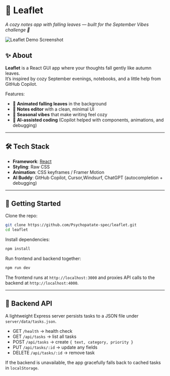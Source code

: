 # 🍁 Leaflet

*A cozy notes app with falling leaves — built for the September Vibes challenge 🌿*

![Leaflet Demo Screenshot](./screenshot.gif)

## ✨ About

**Leaflet** is a React GUI app where your thoughts fall gently like autumn leaves.  
It’s inspired by cozy September evenings, notebooks, and a little help from GitHub Copilot.

Features:
- 🍂 **Animated falling leaves** in the background  
- 📝 **Notes editor** with a clean, minimal UI  
- 🎨 **Seasonal vibes** that make writing feel cozy  
- 🤖 **AI-assisted coding** (Copilot helped with components, animations, and debugging)  

---

## 🛠️ Tech Stack

- **Framework**: [React](https://react.dev/)  
- **Styling**: Raw CSS 
- **Animation**: CSS keyframes / Framer Motion  
- **AI Buddy**: GitHub Copilot, Cursor,Windsurf, ChatGPT (autocompletion + debugging)  

---

## 🚀 Getting Started

Clone the repo:
```bash
git clone https://github.com/Psychopatate-spec/leaflet.git
cd leaflet
```

Install dependencies:
```bash
npm install
```

Run frontend and backend together:
```bash
npm run dev
```

The frontend runs at `http://localhost:3000` and proxies API calls to the backend at `http://localhost:4000`.

---

## 🔌 Backend API

A lightweight Express server persists tasks to a JSON file under `server/data/tasks.json`.

- GET `/health` → health check
- GET `/api/tasks` → list all tasks
- POST `/api/tasks` → create `{ text, category, priority }`
- PUT `/api/tasks/:id` → update any fields
- DELETE `/api/tasks/:id` → remove task

If the backend is unavailable, the app gracefully falls back to cached tasks in `localStorage`.